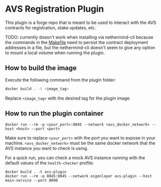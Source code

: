 # AVS Registration Plugin

This plugin is a forge repo that is meant to be used to interact with the AVS contracts for registration, stake updates, etc.

TODO: currently doesn't work when installing via nethermind-cli because the commands in the [Makefile](./app/Makefile) need to persist the contract deployment addresses in a file, but the nethermind-cli doesn't seem to give any option to mount a local volume when running the plugin.

## How to build the image

Execute the following command from the plugin folder:

```bash
docker build . -t <image_tag>
```

Replace `<image_tag>` with the desired tag for the plugin image.

## How to run the plugin container

```
docker run --rm -p <your_port>:8045 --network <avs_docker_network> --host <host> --port <port>
```

Make sure to replace `<your_port>` with the port you want to expose in your machine. `<avs_docker_network>` must be the same docker network that the AVS instance you want to check is using.

For a quick run, you can check a mock AVS instance running with the default values of the `health-checker` profile:

```
docker build . -t avs-plugin
docker run --rm -p 8045:8045 --network eigenlayer avs-plugin --host main-service --port 8090
```
